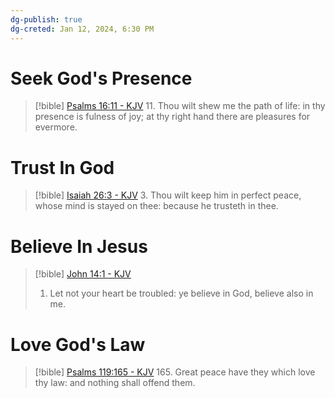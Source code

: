```yaml
---
dg-publish: true
dg-creted: Jan 12, 2024, 6:30 PM
---
```


# Seek God's Presence 

> [!bible] [Psalms 16:11 - KJV](https://bible-api.com/Psalm+16:11?translation=kjv)
> 11. Thou wilt shew me the path of life: in thy presence
is fulness of joy; at thy right hand there are pleasures for evermore.

# Trust In God

> [!bible] [Isaiah 26:3 - KJV](https://bible-api.com/Isaiah+26:3?translation=kjv)
> 3. Thou wilt keep him in perfect peace, whose mind
is stayed on thee: because he trusteth in thee.

# Believe In Jesus

> [!bible] [John 14:1 - KJV](https://bible-api.com/John+14:1?translation=kjv)
> 1. Let not your heart be troubled: ye believe in God, believe also in me.

# Love God's Law

> [!bible] [Psalms 119:165 - KJV](https://bible-api.com/Psalm+119:165?translation=kjv)
> 165. Great peace have they which love thy law: and nothing shall offend them.

